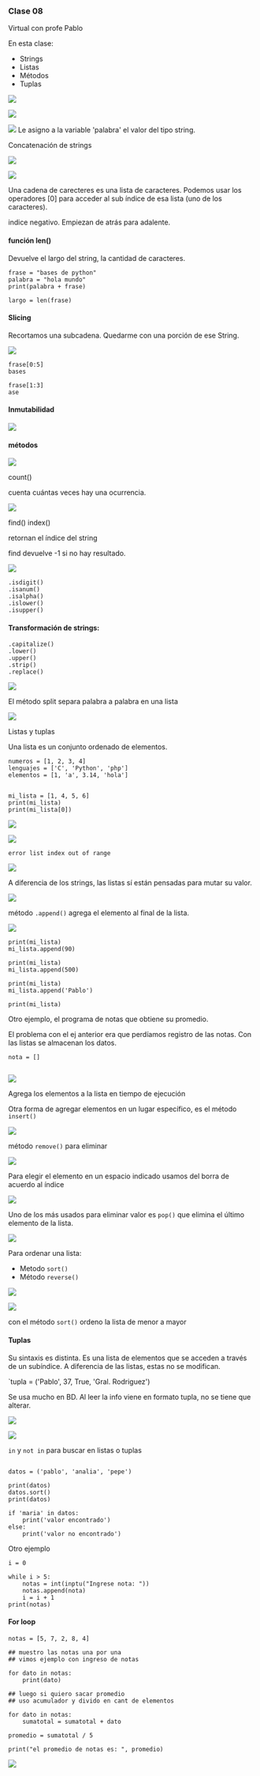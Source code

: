 ### Clase 08
Virtual con profe Pablo

En esta clase:

- Strings
- Listas
- Métodos
- Tuplas

![](111-assets/ppt-33-tecnicas.png)

![](111-assets/ppt-34-tecnicas.png)

![](111-assets/ppt-35-tecnicas.png)
Le asigno a la variable 'palabra' el valor del tipo string.

Concatenación de strings

![](111-assets/ppt-36-tecnicas.png)

![](111-assets/ppt-38-tecnicas.png)

Una cadena de carecteres es una lista de caracteres. Podemos usar los operadores [0] para acceder al sub índice de esa lista (uno de los caracteres).

indice negativo. Empiezan de atrás para adalente.

#### función len()
Devuelve el largo del string, la cantidad de caracteres.

```
frase = "bases de python"
palabra = "hola mundo"
print(palabra + frase)

largo = len(frase)

```

#### Slicing
Recortamos una subcadena. Quedarme con una porción de ese String.

![](111-assets/ppt-39-tecnicas.png)

```
frase[0:5]
bases

frase[1:3]
ase
```

#### Inmutabilidad


![](111-assets/ppt-40-tecnicas.png)

#### métodos
![](111-assets/ppt-41-tecnicas.png)

count()

cuenta cuántas veces hay una ocurrencia.

![](111-assets/ppt-42-tecnicas.png)

find()
index()

retornan el índice del string

find devuelve -1 si no hay resultado.

![](111-assets/ppt-43-tecnicas.png)

```
.isdigit()
.isanum()
.isalpha()
.islower()
.isupper()

```

#### Transformación de strings:

```
.capitalize()
.lower()
.upper()
.strip()
.replace()

```

![](111-assets/ppt-44-tecnicas.png)

El método split separa palabra a palabra en una lista

![](111-assets/ppt-45-tecnicas.png)


Listas y tuplas

Una lista es un conjunto ordenado de elementos.

```
numeros = [1, 2, 3, 4]
lenguajes = ['C', 'Python', 'php']
elementos = [1, 'a', 3.14, 'hola']


mi_lista = [1, 4, 5, 6]
print(mi_lista)
print(mi_lista[0])

```

![](111-assets/ppt-46-tecnicas.png)

![](111-assets/ppt-47-tecnicas.png)

`error list index out of range`

![](111-assets/ppt-48-tecnicas.png)

A diferencia de los strings, las listas sí están pensadas para mutar su valor.

![](111-assets/ppt-49-tecnicas.png)

método `.append()` agrega el elemento al final de la lista.

![](111-assets/ppt-50-tecnicas.png)

```
print(mi_lista)
mi_lista.append(90)

print(mi_lista)
mi_lista.append(500)

print(mi_lista)
mi_lista.append('Pablo')

print(mi_lista)
```

Otro ejemplo, el programa de notas que obtiene su promedio.

El problema con el ej anterior era que perdíamos registro de las notas. Con las listas se almacenan los datos.

```
nota = []


```

![](111-assets/ppt-52-tecnicas.png)

Agrega los elementos a la lista en tiempo de ejecución

Otra forma de agregar elementos en un lugar específico, es el método `insert()`

![](111-assets/ppt-53-tecnicas.png)

método `remove()` para eliminar

![](111-assets/ppt-54-tecnicas.png)

Para elegir el elemento en un espacio indicado usamos del
borra de acuerdo al índice

![](111-assets/ppt-55-tecnicas.png)

Uno de los más usados para eliminar valor es `pop()` que elimina el último elemento de la lista.

![](111-assets/ppt-56-tecnicas.png)

Para ordenar una lista:

- Metodo `sort()`
- Método `reverse()`

![](111-assets/ppt-57-tecnicas.png)

![](111-assets/ppt-58-tecnicas.png)

con el método `sort()` ordeno la lista de menor a mayor

#### Tuplas
Su sintaxis es distinta. Es una lista de elementos que se acceden a través de un subíndice. A diferencia de las listas, estas no se modifican.

`tupla = ('Pablo', 37, True, 'Gral. Rodriguez')

Se usa mucho en BD. Al leer la info viene en formato tupla, no se tiene que alterar.

![](111-assets/ppt-59-tecnicas.png)

![](111-assets/ppt-60-tecnicas.png)

`in` y `not in` para buscar en listas o tuplas

```

datos = ('pablo', 'analia', 'pepe')

print(datos)
datos.sort()
print(datos)

if 'maria' in datos:
	print('valor encontrado')
else:
	print('valor no encontrado')

```

Otro ejemplo

```
i = 0

while i > 5:
	notas = int(inptu("Ingrese nota: "))
	notas.append(nota)
	i = i + 1
print(notas)

```

#### For loop

```
notas = [5, 7, 2, 8, 4]

## muestro las notas una por una 
## vimos ejemplo con ingreso de notas

for dato in notas:
	print(dato)

## luego si quiero sacar promedio
## uso acumulador y divido en cant de elementos

for dato in notas:
	sumatotal = sumatotal + dato

promedio = sumatotal / 5

print("el promedio de notas es: ", promedio)

```

![](111-assets/ppt-62-tecnicas.png)